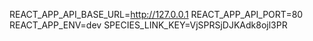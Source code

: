 REACT_APP_API_BASE_URL=http://127.0.0.1
REACT_APP_API_PORT=80
REACT_APP_ENV=dev
SPECIES_LINK_KEY=VjSPRSjDJKAdk8ojl3PR